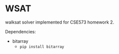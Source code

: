 WSAT
====

walksat solver implemented for CSE573 homework 2.

Dependencies:
* bitarray
    - `pip install bitarray`


